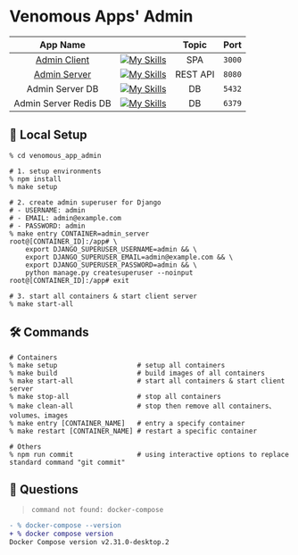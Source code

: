 # Venomous Apps' Admin

|            App Name             |                                                                                                                |  Topic   |  Port  |
| :-----------------------------: | -------------------------------------------------------------------------------------------------------------- | :------: | :----: |
| [Admin Client](./admin_client/) | [![My Skills](https://skillicons.dev/icons?i=vite,react&perline=4&theme=light)](https://skillicons.dev)        |   SPA    | `3000` |
| [Admin Server](./admin_server/) | [![My Skills](https://skillicons.dev/icons?i=docker,django&perline=4&theme=light)](https://skillicons.dev)     | REST API | `8080` |
|         Admin Server DB         | [![My Skills](https://skillicons.dev/icons?i=docker,postgresql&perline=4&theme=light)](https://skillicons.dev) |    DB    | `5432` |
|      Admin Server Redis DB      | [![My Skills](https://skillicons.dev/icons?i=docker,redis&perline=4&theme=light)](https://skillicons.dev)      |    DB    | `6379` |

## 🚀 Local Setup

```shell
% cd venomous_app_admin

# 1. setup environments
% npm install
% make setup

# 2. create admin superuser for Django
# - USERNAME: admin
# - EMAIL: admin@example.com
# - PASSWORD: admin
% make entry CONTAINER=admin_server
root@[CONTAINER_ID]:/app# \
    export DJANGO_SUPERUSER_USERNAME=admin && \
    export DJANGO_SUPERUSER_EMAIL=admin@example.com && \
    export DJANGO_SUPERUSER_PASSWORD=admin && \
    python manage.py createsuperuser --noinput
root@[CONTAINER_ID]:/app# exit

# 3. start all containers & start client server
% make start-all
```

## 🛠 Commands

```shell
# Containers
% make setup                    # setup all containers
% make build                    # build images of all containers
% make start-all                # start all containers & start client server
% make stop-all                 # stop all containers
% make clean-all                # stop then remove all containers、volumes、images
% make entry [CONTAINER_NAME]   # entry a specify container
% make restart [CONTAINER_NAME] # restart a specific container

# Others
% npm run commit                # using interactive options to replace standard command "git commit"
```

## 🤔 Questions

> `command not found: docker-compose`

```diff
- % docker-compose --version
+ % docker compose version
Docker Compose version v2.31.0-desktop.2
```
